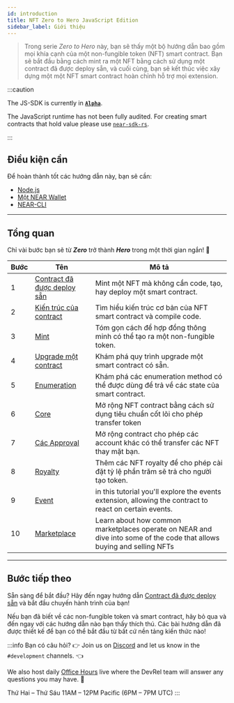 ```yaml
---
id: introduction
title: NFT Zero to Hero JavaScript Edition
sidebar_label: Giới thiệu
---
```


> Trong serie _Zero to Hero_ này, bạn sẽ thấy một bộ hướng dẫn bao gồm mọi khía cạnh của một non-fungible token (NFT) smart contract. Bạn sẽ bắt đầu bằng cách mint ra một NFT bằng cách sử dụng một contract đã được deploy sẵn, và cuối cùng, bạn sẽ kết thúc việc xây dựng một một NFT smart contract hoàn chỉnh hỗ trợ mọi extension.

:::caution

The JS-SDK is currently in **[`Alpha`](https://github.com/near/near-sdk-js/releases/)**.

The JavaScript runtime has not been fully audited. For creating smart contracts that hold value please use [`near-sdk-rs`](https://github.com/near/near-sdk-rs).

:::

## Điều kiện cần

Để hoàn thành tốt các hướng dẫn này, bạn sẽ cần:

- [Node.js](/develop/prerequisites#nodejs)
- [Một NEAR Wallet](https://testnet.mynearwallet.com/create)
- [NEAR-CLI](/tools/near-cli#setup)

---

## Tổng quan

Chỉ vài bước bạn sẽ từ **_Zero_** trở thành **_Hero_** trong một thời gian ngắn! 💪

| Bước | Tên                                                                    | Mô tả                                                                                                                  |
| ---- | ---------------------------------------------------------------------- | ---------------------------------------------------------------------------------------------------------------------- |
| 1    | [Contract đã được deploy sẵn](/tutorials/nfts/js/predeployed-contract) | Mint một NFT mà không cần code, tạo, hay deploy một smart contract.                                                    |
| 2    | [Kiến trúc của contract](/tutorials/nfts/js/skeleton)                  | Tìm hiểu kiến trúc cơ bản của NFT smart contract và compile code.                                                      |
| 3    | [Mint](/tutorials/nfts/js/minting)                                     | Tóm gọn cách để hợp đồng thông minh có thể tạo ra một non-fungible token.                                              |
| 4    | [Upgrade một contract](/tutorials/nfts/js/upgrade-contract)            | Khám phá quy trình upgrade một smart contract có sẵn.                                                                  |
| 5    | [Enumeration](/tutorials/nfts/js/enumeration)                          | Khám phá các enumeration method có thể được dùng để trả về các state của smart contract.                               |
| 6    | [Core](/tutorials/nfts/js/core)                                        | Mở rộng NFT contract bằng cách sử dụng tiêu chuẩn cốt lõi cho phép transfer token                                      |
| 7    | [Các Approval](/tutorials/nfts/js/approvals)                           | Mở rộng contract cho phép các account khác có thể transfer các NFT thay mặt bạn.                                       |
| 8    | [Royalty](/tutorials/nfts/js/royalty)                                  | Thêm các NFT royalty để cho phép cài đặt tỷ lệ phần trăm sẽ trả cho người tạo token.                                   |
| 9    | [Event](/tutorials/nfts/js/events)                                     | in this tutorial you'll explore the events extension, allowing the contract to react on certain events.                |
| 10   | [Marketplace](/tutorials/nfts/js/marketplace)                          | Learn about how common marketplaces operate on NEAR and dive into some of the code that allows buying and selling NFTs |

---

## Bước tiếp theo

Sẵn sàng để bắt đầu? Hãy đến ngay hướng dẫn [Contract đã được deploy sẵn](/tutorials/nfts/js/predeployed-contract) và bắt đầu chuyến hành trình của bạn!

Nếu bạn đã biết về các non-fungible token và smart contract, hãy bỏ qua và đến ngay với các hướng dẫn nào bạn thấy thích thú. Các bài hướng dẫn đã được thiết kế để bạn có thể bắt đầu từ bất cứ nền tảng kiến thức nào!

:::info Bạn có câu hỏi? 👉 Join us on [Discord](https://near.chat/) and let us know in the `#development` channels. 👈

We also host daily [Office Hours](https://pages.near.org/developers/get-help/office-hours/) live where the DevRel team will answer any questions you may have. 🤔

Thứ Hai – Thứ Sáu 11AM – 12PM Pacific (6PM – 7PM UTC) :::
